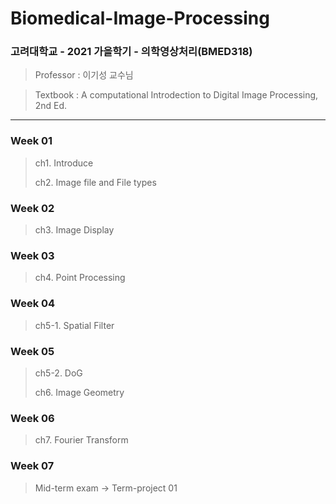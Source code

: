 # Biomedical-Image-Processing

### 고려대학교 - 2021 가을학기 - 의학영상처리(BMED318)
> Professor : 이기성 교수님

> Textbook : A computational Introdection to Digital Image Processing, 2nd Ed.


---

### Week 01
> ch1. Introduce
> 
> ch2. Image file and File types


### Week 02
> ch3. Image Display


### Week 03
> ch4. Point Processing


### Week 04
> ch5-1. Spatial Filter


### Week 05
> ch5-2. DoG
> 
> ch6. Image Geometry

### Week 06
> ch7. Fourier Transform

### Week 07
> Mid-term exam -> Term-project 01
